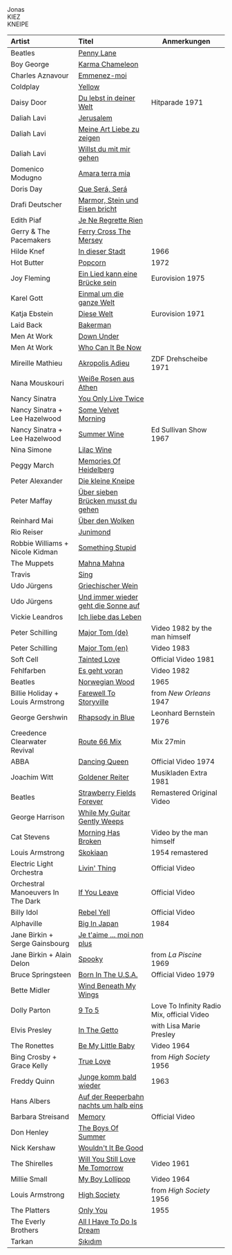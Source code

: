 <head>
<meta charset='UTF-8'>
<link rel=stylesheet href='./reset.css'>
<link rel=stylesheet href='./playlist.css'>
<link rel=stylesheet href='./debugging.css'>
<style></style>
</head>

<div class=page>

<div class=hero>
  <div class=jonas>Jonas</div>
  <div class='slogan slogan-top'>KIEZ</div>
  <div class='slogan slogan-bottom'>KNEIPE</div>
  </div>

<div class=columns>


| Artist                            | Titel                                                                                        | Anmerkungen                                |
| :------                           | :-----                                                                                       | ---------                                  |
| Beatles                           | [Penny Lane](https://www.youtube.com/watch?v=vfxQ1oDiEJM)                                    |                                            |
| Boy George                        | [Karma Chameleon](https://www.youtube.com/watch?v=JmcA9LIIXWw)                               |                                            |
| Charles Aznavour                  | [Emmenez-moi](https://www.youtube.com/watch?v=0OrKMaeQUx0)                                   |                                            |
| Coldplay                          | [Yellow](https://www.youtube.com/watch?v=yKNxeF4KMsY)                                        |                                            |
| Daisy Door                        | [Du lebst in deiner Welt](https://www.youtube.com/watch?v=2pM_FAkSVlM)                       | Hitparade 1971                             |
| Daliah Lavi                       | [Jerusalem](https://www.youtube.com/watch?v=JqiFmIJSWaI)                                     |                                            |
| Daliah Lavi                       | [Meine Art Liebe zu zeigen](https://www.youtube.com/watch?v=WvgyQmBxko0)                     |                                            |
| Daliah Lavi                       | [Willst du mit mir gehen](https://www.youtube.com/watch?v=yIRKlvhDP_w)                       |                                            |
| Domenico Modugno                  | [Amara terra mia](https://www.youtube.com/watch?v=oRa39T_O4yU)                               |                                            |
| Doris Day                         | [Que Será, Será](https://www.youtube.com/watch?v=i9nWB5XifBI)                                |                                            |
| Drafi Deutscher                   | [Marmor, Stein und Eisen bricht](https://www.youtube.com/watch?v=BTmtOd4mpco)                |                                            |
| Edith Piaf                        | [Je Ne Regrette Rien](https://www.youtube.com/watch?v=fpHAsb2XQOY)                           |                                            |
| Gerry & The Pacemakers            | [Ferry Cross The Mersey](https://www.youtube.com/watch?v=08083BNaYcA)                        |                                            |
| Hilde Knef                        | [In dieser Stadt](https://www.youtube.com/watch?v=zc2ZYOrhTV4)                               | 1966                                       |
| Hot Butter                        | [Popcorn](https://www.youtube.com/watch?v=YK3ZP6frAMc)                                       | 1972                                       |
| Joy Fleming                       | [Ein Lied kann eine Brücke sein](https://www.youtube.com/watch?v=pzDzm3gq530)                | Eurovision 1975                            |
| Karel Gott                        | [Einmal um die ganze Welt](https://www.youtube.com/watch?v=gHEa2Oyo1bY)                      |                                            |
| Katja Ebstein                     | [Diese Welt](https://www.youtube.com/watch?v=u0lg1LcfHBQ)                                    | Eurovision 1971                            |
| Laid Back                         | [Bakerman](https://www.youtube.com/watch?v=yByP88jUQH4)                                      |                                            |
| Men At Work                       | [Down Under](https://www.youtube.com/watch?v=XfR9iY5y94s)                                    |                                            |
| Men At Work                       | [Who Can It Be Now](https://www.youtube.com/watch?v=SECVGN4Bsgg)                             |                                            |
| Mireille Mathieu                  | [Akropolis Adieu](https://www.youtube.com/watch?v=NeNs4UPoFTA)                               | ZDF Drehscheibe 1971                       |
| Nana Mouskouri                    | [Weiße Rosen aus Athen](https://www.youtube.com/watch?v=ZpJiKL4N3V0)                         |                                            |
| Nancy Sinatra                     | [You Only Live Twice](https://www.youtube.com/watch?v=Z6D6ObD9cMY)                           |                                            |
| Nancy Sinatra + Lee Hazelwood     | [Some Velvet Morning](https://www.youtube.com/watch?v=670YMraVnyk)                           |                                            |
| Nancy Sinatra + Lee Hazelwood     | [Summer Wine](https://www.youtube.com/watch?v=nbtKHrI-OAs)                                   | Ed Sullivan Show 1967                      |
| Nina Simone                       | [Lilac Wine](https://www.youtube.com/watch?v=LT38CIgRse4)                                    |                                            |
| Peggy March                       | [Memories Of Heidelberg](https://www.youtube.com/watch?v=4tB9FNZxB6g)                        |                                            |
| Peter Alexander                   | [Die kleine Kneipe](https://www.youtube.com/watch?v=A10I_3e8B_I)                             |                                            |
| Peter Maffay                      | [Über sieben Brücken musst du gehen](https://www.youtube.com/watch?v=eKwl5HclBeQ)            |                                            |
| Reinhard Mai                      | [Über den Wolken](https://www.youtube.com/watch?v=fZMFF8QH3ew)                               |                                            |
| Rio Reiser                        | [Junimond](https://www.youtube.com/watch?v=X6VIYLmS6vM)                                      |                                            |
| Robbie Williams + Nicole Kidman   | [Something Stupid](https://www.youtube.com/watch?v=f43nR8Wu_1Y)                              |                                            |
| The Muppets                       | [Mahna Mahna](https://www.youtube.com/watch?v=zb47CstE7R4)                                   |                                            |
| Travis                            | [Sing](https://www.youtube.com/watch?v=eYO1-gGWJyo)                                          |                                            |
| Udo Jürgens                       | [Griechischer Wein](https://www.youtube.com/watch?v=eKveb4BjK_c)                             |                                            |
| Udo Jürgens                       | [Und immer wieder geht die Sonne auf](https://www.youtube.com/watch?v=s06hmLSxNFM)           |                                            |
| Vickie Leandros                   | [Ich liebe das Leben](https://www.youtube.com/watch?v=7_FsW8RPCTc)                           |                                            |
| Peter Schilling                   | [Major Tom (de)](https://www.youtube.com/watch?v=KQRaj1vcnrs)                                | Video 1982 by the man himself              |
| Peter Schilling                   | [Major Tom (en)](https://www.youtube.com/watch?v=wO0A0XcWy88)                                | Video 1983                                 |
| Soft Cell                         | [Tainted Love](https://www.youtube.com/watch?v=XZVpR3Pk-r8)                                  | Official Video 1981                        |
| Fehlfarben                        | [Es geht voran](https://www.youtube.com/watch?v=Kvek60dvq50)                                 | Video 1982                                 |
| Beatles                           | [Norwegian Wood](https://www.youtube.com/watch?v=Y_V6y1ZCg_8)                                | 1965                                       |
| Billie Holiday + Louis Armstrong  | [Farewell To Storyville](https://www.youtube.com/watch?v=gLHCR0OTqhs)                        | from *New Orleans* 1947                    |
| George Gershwin                   | [Rhapsody in Blue](https://www.youtube.com/watch?v=cH2PH0auTUU)                              | Leonhard Bernstein 1976                    |
| Creedence Clearwater Revival      | [Route 66 Mix](https://www.youtube.com/watch?v=Tt_V6g6hoBA&list=RDfCQgzYhQVbU&start_radio=1) | Mix 27min                                  |
| ABBA                              | [Dancing Queen](https://www.youtube.com/watch?v=xFrGuyw1V8s)                                 | Official Video 1974                        |
| Joachim Witt                      | [Goldener Reiter](https://www.youtube.com/watch?v=4AxBgJ6wOAA)                               | Musikladen Extra 1981                      |
| Beatles                           | [Strawberry Fields Forever](https://www.youtube.com/watch?v=HtUH9z_Oey8)                     | Remastered Original Video                  |
| George Harrison                   | [While My Guitar Gently Weeps](https://www.youtube.com/watch?v=VJDJs9dumZI)                  |                                            |
| Cat Stevens                       | [Morning Has Broken](https://www.youtube.com/watch?v=DmAOBosGlHY)                            | Video by the man himself                   |
| Louis Armstrong                   | [Skokiaan](https://www.youtube.com/watch?v=kM67IUgsrc8)                                      | 1954 remastered                            |
| Electric Light Orchestra          | [Livin' Thing](https://www.youtube.com/watch?v=lvBOZCrJsAI)                                  | Official Video                             |
| Orchestral Manoeuvers In The Dark | [If You Leave](https://www.youtube.com/watch?v=EPmTGFg06zA)                                  | Official Video                             |
| Billy Idol                        | [Rebel Yell](https://www.youtube.com/watch?v=VdphvuyaV_I)                                    | Official Video                             |
| Alphaville                        | [Big In Japan](https://www.youtube.com/watch?v=E2HeDHkL9kg)                                  | 1984                                       |
| Jane Birkin + Serge Gainsbourg    | [Je t'aime ... moi non plus](https://www.youtube.com/watch?v=k3Fa4lOQfbA)                    |                                            |
| Jane Birkin + Alain Delon         | [Spooky](https://www.youtube.com/watch?v=8joazJsBroM)                                        | from *La Piscine* 1969                     |
| Bruce Springsteen                 | [Born In The U.S.A.](https://www.youtube.com/watch?v=EPhWR4d3FJQ)                            | Official Video 1979                        |
| Bette Midler                      | [Wind Beneath My Wings](https://www.youtube.com/watch?v=0iAzMRKFX3c)                         |                                            |
| Dolly Parton                      | [9 To 5](https://www.youtube.com/watch?v=UbxUSsFXYo4)                                        | Love To Infinity Radio Mix, official Video |
| Elvis Presley                     | [In The Getto](https://www.youtube.com/watch?v=KaYbwbkeC4w)                                  | with Lisa Marie Presley                    |
| The Ronettes                      | [Be My Little Baby](https://www.youtube.com/watch?v=AhzZIXvspI4)                             | Video 1964                                 |
| Bing Crosby + Grace Kelly         | [True Love](https://www.youtube.com/watch?v=Fl5EPEzukNQ)                                     | from *High Society* 1956                   |
| Freddy Quinn                      | [Junge komm bald wieder](https://www.youtube.com/watch?v=kSYblBKZ75Y)                        | 1963                                       |
| Hans Albers                       | [Auf der Reeperbahn nachts um halb eins](https://www.youtube.com/watch?v=ojvyG8gOOzE)        |                                            |
| Barbara Streisand                 | [Memory](https://www.youtube.com/watch?v=MWoQW-b6Ph8)                                        | Official Video                             |
| Don Henley                        | [The Boys Of Summer](https://www.youtube.com/watch?v=6RUIeX6UCT8)                            |                                            |
| Nick Kershaw                      | [Wouldn't It Be Good](https://www.youtube.com/watch?v=cNyLVVyIiS8&t=16s)                     |                                            |
| The Shirelles                     | [Will You Still Love Me Tomorrow](https://www.youtube.com/watch?v=PAxb1vnb520)               | Video 1961                                 |
| Millie Small                      | [My Boy Lollipop](https://www.youtube.com/watch?v=N7lCJg3WoSc)                               | Video 1964                                 |
| Louis Armstrong                   | [High Society](https://www.youtube.com/watch?v=FtfxSAnOgoU)                                  | from *High Society* 1956                   |
| The Platters                      | [Only You](https://www.youtube.com/watch?v=rAUJSc6unAg)                                      | 1955                                       |
| The Everly Brothers               | [All I Have To Do Is Dream](https://www.youtube.com/watch?v=56cKlT62wrQ)                     |                                            |
| Tarkan                            | [Şıkıdım](https://www.youtube.com/watch?v=exRaVIumBO4)                                                                                             |                                            |

</div>
</div>
<spacer></spacer>

<script>
const log = console.log;
const $   = document.querySelector.bind( document );

//----------------------------------------------------------------------------------------------------------
const show_height = ( selector ) => {
  const element   = $( selector );
  // const height_px = element.clientHeight;
  // thx to https://www.stevefenton.co.uk/blog/2021/07/how-to-get-accurate-element-width-as-a-floating-point-number/
  const height_px = element.getBoundingClientRect().height;
  const height_mm = CSS.px( height_px ).to( 'mm' ).value.toFixed( 1 );
  log( `${selector}: ${height_px} px = ${height_mm} mm`, element );
}

//----------------------------------------------------------------------------------------------------------
const get_css_variable = ( name ) => {
  return getComputedStyle( $( ':root' ) ).getPropertyValue( name ); }

//----------------------------------------------------------------------------------------------------------
for ( let nr = 1; nr < 12; nr++ ){
  show_height( `tr:nth-child( ${nr} )` ); }
log( get_css_variable( '--root-color'       ) );
log( get_css_variable( '--root-font-size'   ) );
log( get_css_variable( '--artist-font-size' ) );
log( get_css_variable( '--title-font-size'  ) );
log( get_css_variable( '--jonas-font-size'  ) );
log( get_css_variable( '--card-height'      ) );
</script>